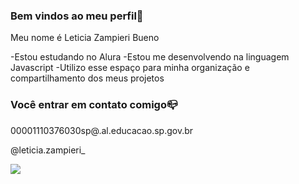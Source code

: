 ### Bem vindos ao meu perfil💙

Meu nome é Leticia Zampieri Bueno 

-Estou estudando no Alura
-Estou me desenvolvendo na linguagem Javascript
-Utilizo esse espaço para minha organização e compartilhamento dos meus projetos 

### Você entrar em contato comigo📪

00001110376030sp@.al.educacao.sp.gov.br

@leticia.zampieri_


![](https://media1.tenor.com/m/gL6j1Lm5bIQAAAAd/cat-cat-tongue.gif)


